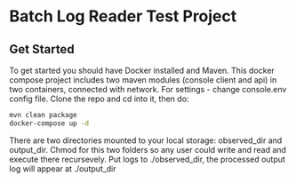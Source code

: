 # Batch Log Reader Test Project

## Get Started

To get started you should have Docker installed and Maven. This docker compose project includes two maven modules (console 
client and api) in two containers, connected with network. For settings - change console.env config file.
Clone the repo and cd into it, then do: 

```bash
mvn clean package
docker-compose up -d
``` 

There are two directories mounted to your local storage: observed_dir and output_dir. Chmod for this two folders so any user could write and read and execute there recursevely. Put logs to ./observed_dir, the processed output log will appear at ./output_dir
